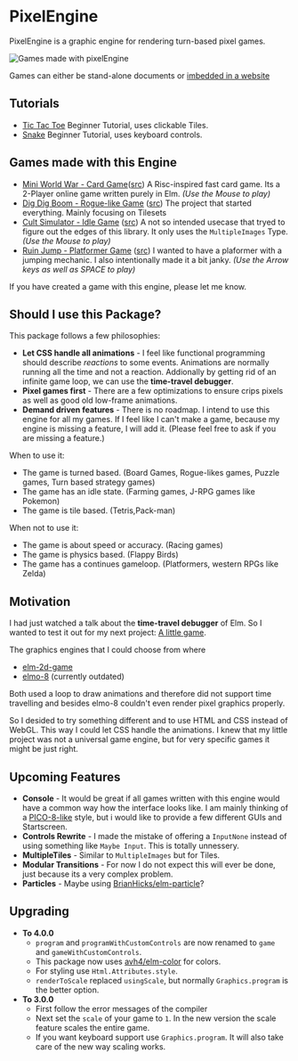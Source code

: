 # PixelEngine
PixelEngine is a graphic engine for rendering turn-based pixel games.

![Games made with pixelEngine](https://orasund.github.io/pixelengine/img1.png "Games made with pixelEngine")

Games can either be stand-alone documents or [imbedded in a website](https://orasund.github.io/pixelengine/)
## Tutorials
* [Tic Tac Toe](https://orasund.github.io/pixelengine/#TicTacToe) 
Beginner Tutorial, uses clickable Tiles.
* [Snake](https://orasund.github.io/pixelengine/#Snake)
Beginner Tutorial, uses keyboard controls.

## Games made with this Engine

  * [Mini World War - Card Game](https://orasund.github.io/pixelengine/#MiniWorldWar/)([src](https://github.com/Orasund/pixelengine/tree/master/examples/MiniWorldWar)) A Risc-inspired fast card game. Its a 2-Player online game written purely in Elm.
  *(Use the Mouse to play)*
  * [Dig Dig Boom - Rogue-like Game](https://orasund.github.io/pixelengine/#dig-dig-boom) ([src](https://github.com/Orasund/pixelengine/tree/master/examples/DigDigBoom)) The project that started everything. Mainly focusing on Tilesets
  * [Cult Simulator - Idle Game](https://orasund.github.io/pixelengine/#CultSim/) ([src](https://github.com/Orasund/pixelengine/tree/master/examples/CultSim)) A not so intended usecase that tryed to figure out the edges of this library. It only uses the `MultipleImages` Type. *(Use the Mouse to play)*
  * [Ruin Jump - Platformer Game](https://orasund.github.io/pixelengine/#RuinJump/) ([src](https://github.com/Orasund/pixelengine/tree/master/examples/RuinJump)) I wanted to have a plaformer with a jumping mechanic. I also intentionally made it a bit janky. *(Use the Arrow keys as well as SPACE to play)*

If you have created a game with this engine, please let me know.

## Should I use this Package?

This package follows a few philosophies:
  * **Let CSS handle all animations** - I feel like functional programming should describe *reactions* to some events. Animations are normally running all the time and not a reaction. Addionally by getting rid of an infinite game loop, we can use the **time-travel debugger**.
  * **Pixel games first** - There are a few optimizations to ensure crips pixels as well as good old low-frame animations.
  * **Demand driven features** - There is no roadmap. I intend to use this engine for all my games. If I feel like I can't make a game, because my engine is missing a feature, I will add it. (Please feel free to ask if you are missing a feature.)

When to use it:

  * The game is turned based. (Board Games, Rogue-likes games, Puzzle games, Turn based strategy games)
  * The game has an idle state. (Farming games, J-RPG games like Pokemon)
  * The game is tile based. (Tetris,Pack-man)

When not to use it:

  * The game is about speed or accuracy. (Racing games)
  * The game is physics based. (Flappy Birds)
  * The game has a continues gameloop. (Platformers, western RPGs like Zelda)

## Motivation
I had just watched a talk about the **time-travel debugger** of Elm. So I wanted to test it out for my next project: [A little game](https://orasund.itch.io/dig-dig-boom).

The graphics engines that I could choose from where
  * [elm-2d-game](https://package.elm-lang.org/packages/Zinggi/elm-2d-game/latest)
  * [elmo-8](https://package.elm-lang.org/packages/micktwomey/elmo-8/latest) (currently outdated)

Both used a loop to draw animations and therefore did not support time travelling and besides elmo-8 couldn't even render pixel graphics properly.

So I desided to try something different and to use HTML and CSS instead of WebGL. This way I could let CSS handle the animations. I knew that my little project was not a universal game engine, but for very specific games it might be just right. 

## Upcoming Features
  * **Console** - It would be great if all games written with this engine would have a common way how the interface looks like. I am mainly thinking of a [PICO-8-like](https://www.lexaloffle.com/pico-8.php) style, but i would like to provide a few different GUIs and Startscreen.
  * **Controls Rewrite** - I made the mistake of offering a `InputNone` instead of using something like `Maybe Input`. This is totally unnessery.
  * **MultipleTiles** - Similar to `MultipleImages` but for Tiles.
  * **Modular Transitions** - For now I do not expect this will ever be done, just because its a very complex problem.
  * **Particles** - Maybe using [BrianHicks/elm-particle](https://package.elm-lang.org/packages/BrianHicks/elm-particle/latest)?

## Upgrading
  * **To 4.0.0**
    * `program` and `programWithCustomControls` are now renamed to `game` and `gameWithCustomControls`.
    * This package now uses [avh4/elm-color](https://package.elm-lang.org/packages/avh4/elm-color/latest) for colors.
    * For styling use `Html.Attributes.style`.
    * `renderToScale` replaced `usingScale`, but normally `Graphics.program` is the better option.
  * **To 3.0.0**
    * First follow the error messages of the compiler
    * Next set the `scale` of your game to `1`. In the new version the scale feature scales the entire game.
    * If you want keyboard support use `Graphics.program`. It will also take care of the new way scaling works.